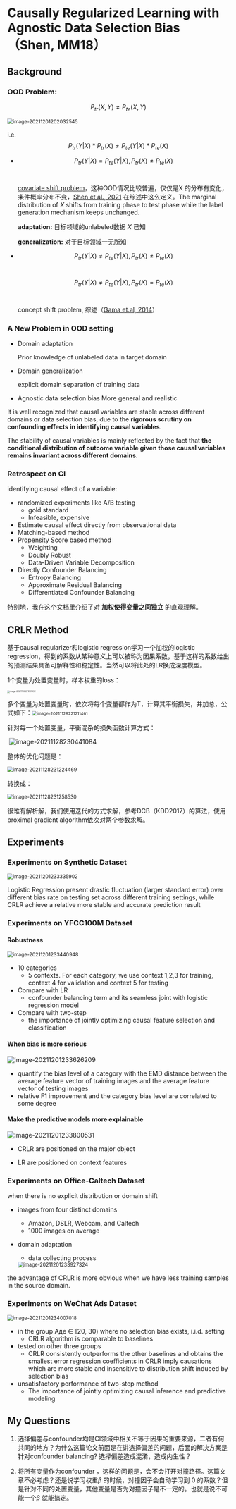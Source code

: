 # Causally Regularized Learning with Agnostic Data Selection Bias （Shen, MM18）

## Background

### OOD Problem:

$$
P_{tr}(X,Y) \ne P_{te}(X,Y)
$$

<img src="https://gitee.com/hanmingyue/picgo/raw/master/pic/image-20211201202032545.png" alt="image-20211201202032545" style="zoom: 80%;" align=center/>

i.e.
$$
P_{tr}(Y|X)* P_{tr}(X)\ne P_{te}(Y|X)* P_{te}(X)
$$

- $$ P_{tr}(Y|X)= P_{te}(Y|X), P_{tr}(X) \ne P_{te}(X)$$​

  [covariate shift problem](https://blog.csdn.net/gzmfxy/article/details/78905042)，这种OOD情况比较普遍，仅仅是X 的分布有变化，条件概率分布不变，[Shen et al., 2021](http://arxiv.org/abs/2108.13624) 在综述中这么定义。The marginal distribution of $X$​​ shifts from training phase to test phase while the label generation mechanism keeps unchanged.

  **adaptation:** 目标领域的unlabeled数据 $X$ 已知

  **generalization:** 对于目标领域一无所知

- $$ P_{tr}(Y|X)\ne P_{te}(Y|X), P_{tr}(X) \ne P_{te}(X)$$​

  $$ P_{tr}(Y|X)\ne P_{te}(Y|X), P_{tr}(X) = P_{te}(X)$$​

  concept shift problem, 综述（[Gama et.al, 2014](https://dl.acm.org/doi/pdf/10.1145/2523813)）

### A New Problem in OOD setting

- Domain adaptation

  Prior knowledge of unlabeled data in target domain

- Domain generalization

  explicit domain separation of training data

- Agnostic data selection bias
  More general and realistic

 It is well recognized that causal variables are stable across different domains or data selection bias, due to the **rigorous scrutiny on confounding effects in identifying causal variables**.

The stability of causal variables is mainly reflected by the fact that **the conditional distribution of outcome variable given those causal variables remains invariant across different domains**. 

### Retrospect on CI

identifying causal effect of **a** variable:

- randomized experiments like A/B testing 
  - gold standard 
  - Infeasible, expensive
-  Estimate causal effect directly from observational data
  - Matching-based method
  - Propensity  Score based method
    - Weighting
    - Doubly Robust
    - Data-Driven Variable Decomposition
  - Directly Confounder Balancing
    - Entropy Balancing
    - Approximate Residual Balancing
    - Differentiated Confounder Balancing

特别地，我在这个文档里介绍了对 **加权使得变量之间独立** 的直观理解。

## CRLR Method

基于causal regularizer和logistic regression学习一个加权的logistic regression，得到的系数从某种意义上可以被称为因果系数，基于这样的系数给出的预测结果具备可解释性和稳定性。当然可以将此处的LR换成深度模型。

1个变量为处置变量时，样本权重的loss：

<img src="https://gitee.com/hanmingyue/picgo/raw/master/pic/image-20211128221051432.png" alt="image-20211128221051432" style="zoom: 33%;" />

多个变量为处置变量时，依次将每个变量都作为T，计算其平衡损失，并加总，公式如下：<img src="https://gitee.com/hanmingyue/picgo/raw/master/pic/image-20211128221211461.png" alt="image-20211128221211461" style="zoom: 67%;" />

针对每一个处置变量，平衡混杂的损失函数计算方式：

​                 ![image-20211128230441084](../../../AppData/Roaming/Typora/typora-user-images/image-20211128230441084.png)                                                                                                                                                                                                                                                                                                                                                                                                                                                                                                                                                                                                                                                                                                                                                                                                                                                        

整体的优化问题是：

<img src="https://gitee.com/hanmingyue/picgo/raw/master/pic/image-20211128231224469.png" alt="image-20211128231224469" style="zoom: 80%;" />

转换成：

<img src="https://gitee.com/hanmingyue/picgo/raw/master/pic/image-20211128231258530.png" alt="image-20211128231258530" style="zoom:80%;float:center" />

很难有解析解，我们使用迭代的方式求解，参考DCB（KDD2017）的算法，使用proximal gradient algorithm依次对两个参数求解。



## Experiments

### **Experiments on Synthetic Dataset** 

<img src="https://gitee.com/hanmingyue/picgo/raw/master/pic/image-20211201233335902.png" alt="image-20211201233335902" style="zoom:80%;" />

Logistic Regression present drastic fluctuation (larger standard error) over different bias rate on testing set across different training settings, while CRLR achieve a relative more stable and accurate prediction result

### **Experiments on YFCC100M Dataset** 

#### Robustness

<img src="https://gitee.com/hanmingyue/picgo/raw/master/pic/image-20211201233440948.png" alt="image-20211201233440948" style="zoom:80%;" />

- 10 categories
  - 5 contexts. For each category, we use context 1,2,3 for training, context 4 for validation and context 5 for testing 
- Compare with LR
  - confounder balancing term and its seamless joint with logistic regression model
- Compare with two-step
  - the importance of jointly optimizing causal feature selection and classification

#### When bias is more serious 

![image-20211201233626209](https://gitee.com/hanmingyue/picgo/raw/master/pic/image-20211201233626209.png)

- quantify the  bias level of a category with the EMD distance between the average feature vector of training images and the average feature vector of testing images
- relative F1 improvement and the category bias level are correlated to some degree

#### Make the predictive models more explainable

![image-20211201233800531](https://gitee.com/hanmingyue/picgo/raw/master/pic/image-20211201233800531.png)

- CRLR are positioned on the major object

- LR are positioned on context features

### **Experiments on Office-Caltech Dataset** 

when there is no explicit distribution or domain shift

- images from four distinct domains

  - Amazon, DSLR, Webcam, and Caltech
  - 1000 images on average

- domain adaptation

  - data collecting process 

  <img src="https://gitee.com/hanmingyue/picgo/raw/master/pic/image-20211201233927324.png" alt="image-20211201233927324" style="zoom:80%;" />

the advantage of CRLR is more obvious when we have less training samples in the source domain. 

### **Experiments on WeChat Ads Dataset**

<img src="https://gitee.com/hanmingyue/picgo/raw/master/pic/image-20211201234007018.png" alt="image-20211201234007018" style="zoom:80%;" />

- in the group Aдe ∈ [20, 30) where no selection bias exists, i.i.d. setting
  - CRLR algorithm is comparable to baselines
- tested on other three groups
  - CRLR consistently outperforms the other baselines and obtains the smallest error
     regression coefficients in CRLR imply causations which are more stable and insensitive to distribution shift induced by selection bias
- unsatisfactory performance of two-step method
  - The importance of jointly optimizing causal inference and predictive modeling

## My Questions

1. 选择偏差与confounder均是CI领域中相关不等于因果的重要来源，二者有何共同的地方？为什么这篇论文前面是在讲选择偏差的问题，后面的解决方案是针对confounder balancing? 选择偏差造成混淆，造成内生性？

2. 将所有变量作为confounder ，这样的问题是，会不会打开对撞路径。这篇文章不必考虑？还是说学习权重$\beta$ 的时候，对撞因子会自动学习到 0 的系数？但是针对不同的处置变量，其他变量是否为对撞因子是不一定的。也就是说不可能一个$\beta$ 就能搞定。









